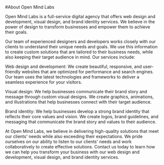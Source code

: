 #About Open Mind Labs

Open Mind Labs is a full-service digital agency that offers web design and development, visual design, and brand identity services. We believe in the power of design to transform businesses and empower them to achieve their goals.

Our team of experienced designers and developers works closely with our clients to understand their unique needs and goals. We use this information to create custom solutions that are tailored to their business needs, while also keeping their target audience in mind. Our services include:

Web design and development: We create beautiful, responsive, and user-friendly websites that are optimized for performance and search engines. Our team uses the latest technologies and frameworks to deliver a seamless experience for your visitors.

Visual design: We help businesses communicate their brand story and message through custom visual designs. We create graphics, animations, and illustrations that help businesses connect with their target audience.

Brand identity: We help businesses develop a strong brand identity that reflects their core values and vision. We create logos, brand guidelines, and messaging that communicate the brand story and values to their audience.

At Open Mind Labs, we believe in delivering high-quality solutions that meet our clients' needs while also exceeding their expectations. We pride ourselves on our ability to listen to our clients' needs and work collaboratively to create effective solutions. Contact us today to learn how we can help you transform your business with our web design and development, visual design, and brand identity services.

